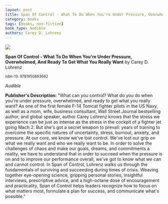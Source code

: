 ```yaml
---
layout: post
title: Span Of Control - What To Do When You're Under Pressure, Overwhelmed, And Ready To Get What You Really Want
category: books
tags: [books, non-fiction]
book_type: Audible
authors: Carey D. Lohrenz
---
```


<img src="http://books.google.com/books/content?id=-L4qzgEACAAJ&printsec=frontcover&img=1&zoom=1&source=gbs_api"/>

**Span Of Control - What To Do When You're Under Pressure, Overwhelmed, And Ready To Get What You Really Want** by Carey D. Lohrenz

<sup>isbn-13: 9781950863662</sup>

*Audible*

**Publisher's Description:**
"What can you control? What do you do when you're under pressure,
overwhelmed, and ready to get what you really want? As one of the first
female F-14 Tomcat fighter pilots in the US Navy, as well as a mom, wife,
business consultant, Wall Street Journal bestselling author, and global
speaker, author Carey Lohrenz knows that the stress we experience can be
just as intense as the stress in the cockpit of a fighter jet going Mach 2.
But she's got a secret weapon to prevail: years of training to overcome the
specific natures of uncertainty, stress, burnout, anxiety, and pressure. At
our core, we know we've lost control. We've lost our grip on what we really
want and who we really want to be. In order to solve the challenges of
chaos and make our goals, dreams, and commitments a reality, we have to
understand that in order to succeed when the pressure is on and to improve
our performance overall, we've got to know what we can and cannot control.
In Span of Control, Lohrenz walks us through the fundamentals of surviving
and succeeding during times of crisis. Weaving together eye-opening
science, gripping personal stories, insightful interviews, prescriptive
advice, and a high-octane dose of encouragement and practicality, Span of
Control helps leaders recognize how to focus on what matters most,
formulate a plan for success, and communicate what's possible."